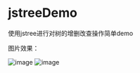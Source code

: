 # jstreeDemo
使用jstree进行对树的增删改查操作简单demo

图片效果：

![image](https://github.com/chengchuanqiang/jstreeDemo/blob/master/image/jstreeDemo1.png)
![image](https://github.com/chengchuanqiang/jstreeDemo/blob/master/image/jstreeDemo2.png)
